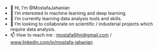 - 👋 Hi, I’m @MostafaJahanian
- 👀 I’m interested in machine learning and deep learning.
- 🌱 I’m currently learning data analysis tools and skills.
- 💞️ I’m looking to collaborate on scientific / industerial projects which require data analysis.
- 📫 How to reach me : mostafa6jhn@gmail.com / www.linkedin.com/in/mostafa-jahanian

<!---
MostafaJahanian/MostafaJahanian is a ✨ special ✨ repository because its `README.md` (this file) appears on your GitHub profile.
You can click the Preview link to take a look at your changes.
--->

